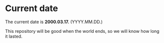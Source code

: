 # Current date

The current date is **2000.03.17.** (YYYY.MM.DD.)

This repository will be good when the world ends, so we will know how long it lasted.